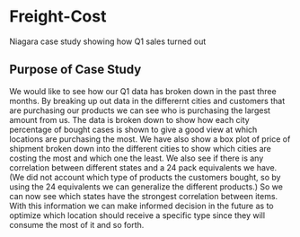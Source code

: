 # Freight-Cost
Niagara case study showing how Q1 sales turned out

## Purpose of Case Study
We would like to see how our Q1 data has broken down in the past three months.
By breaking up out data in the differernt cities and customers that are purchasing our products we can see who is purchasing the largest amount from us. The data is broken down to show how each city percentage of bought cases is shown to give a good view at which locations are purchasing the most. We have also show a box plot of price of shipment broken down into the different cities to show which cities are costing the most and which one the least. We also see if there is any correlation between different states and a 24 pack equivalents we have. (We did not account which type of products the customers bought, so by using the 24 equivalents we can generalize the different products.) So we can now see which states have the strongest correlation between items. With this information we can make informed decision in the future as to optimize which location should receive a specific type since they will consume the most of it and so forth.
